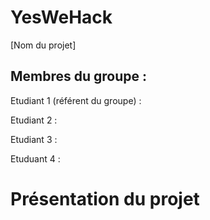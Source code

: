 ﻿

# YesWeHack




[Nom du projet]






## Membres du groupe :




Etudiant 1 (référent du groupe) :  


Etudiant 2 :  


Etudiant 3 : 


Etuduant 4 :


 

# Présentation du projet





